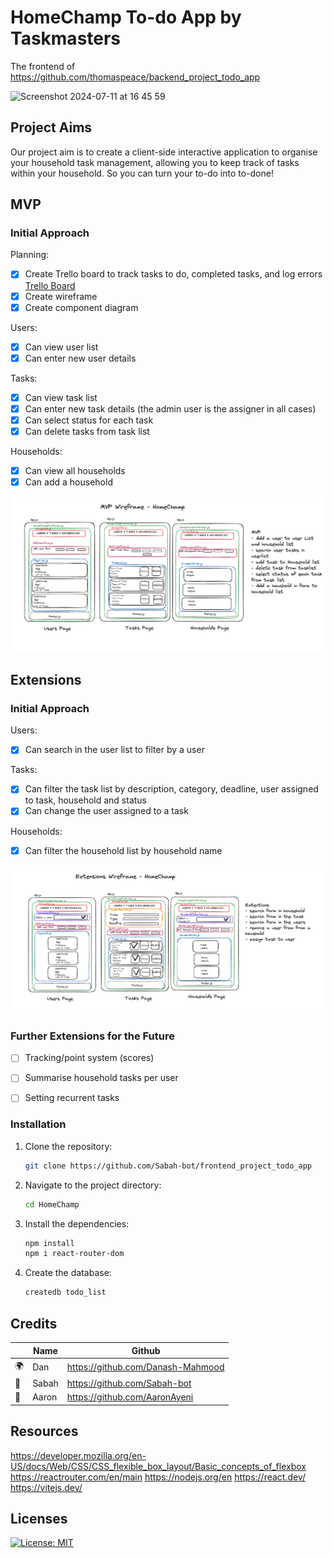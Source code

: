 # HomeChamp To-do App by Taskmasters

The frontend of https://github.com/thomaspeace/backend_project_todo_app

![Screenshot 2024-07-11 at 16 45 59](https://github.com/user-attachments/assets/0e2cd94d-0a4c-4f6c-8950-4377a0b4f3d0)


## Project Aims
Our project aim is to create a client-side interactive application to organise your household task management, allowing you to keep track of tasks within your household. So you can turn your to-do into to-done!



## MVP

### Initial Approach

Planning:
* [x] Create Trello board to track tasks to do, completed tasks, and log errors [Trello Board](https://trello.com/b/pIYj6Las/frontend-project)
* [x] Create wireframe
* [x] Create component diagram

Users:
* [x] Can view user list
* [x] Can enter new user details

Tasks:
* [x] Can view task list
* [x] Can enter new task details (the admin user is the assigner in all cases)
* [x] Can select status for each task
* [x] Can delete tasks from task list

Households:
* [x] Can view all households
* [x] Can add a household

![MVP wireframe](Diagrams/MVPWireframe2.png)


## Extensions

### Initial Approach

Users:
* [x] Can search in the user list to filter by a user

Tasks:
* [x] Can filter the task list by description, category, deadline, user assigned to task, household and status
* [x] Can change the user assigned to a task

Households:
* [x] Can filter the household list by household name

![Extension wireframe](Diagrams/ExtensionsWireframe2.png)



### Further Extensions for the Future

* [ ] Tracking/point system (scores)
* [ ] Summarise household tasks per user
* [ ] Setting recurrent tasks





### Installation

1. Clone the repository:

    ```bash
    git clone https://github.com/Sabah-bot/frontend_project_todo_app
    ```

2. Navigate to the project directory:

    ```bash
    cd HomeChamp
    ```

3. Install the dependencies:

    ```bash
    npm install
    npm i react-router-dom
    ```
4. Create the database:

    ```bash
    createdb todo_list
    ```






## Credits
|    |    Name     |         Github              |
|----|---------|---------------------------------|
| 🌍 | Dan     | https://github.com/Danash-Mahmood|
| 🍓 | Sabah   | https://github.com/Sabah-bot    |
| 🍄 | Aaron   | https://github.com/AaronAyeni   |



## Resources
https://developer.mozilla.org/en-US/docs/Web/CSS/CSS_flexible_box_layout/Basic_concepts_of_flexbox
https://reactrouter.com/en/main
https://nodejs.org/en
https://react.dev/
https://vitejs.dev/


## Licenses

[![License: MIT](https://img.shields.io/badge/License-MIT-yellow.svg)](https://opensource.org/licenses/MIT)
